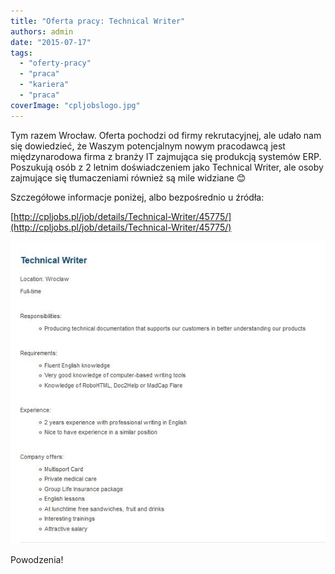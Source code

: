 ```yaml
---
title: "Oferta pracy: Technical Writer"
authors: admin
date: "2015-07-17"
tags:
  - "oferty-pracy"
  - "praca"
  - "kariera"
  - "praca"
coverImage: "cpljobslogo.jpg"
---
```


Tym razem Wrocław. Oferta pochodzi od firmy rekrutacyjnej, ale udało nam się
dowiedzieć, że Waszym potencjalnym nowym pracodawcą jest międzynarodowa firma z
branży IT zajmująca się produkcją systemów ERP. Poszukują osób z 2 letnim
doświadczeniem jako Technical Writer, ale osoby zajmujące się tłumaczeniami
również są mile widziane 😊

<!--truncate-->

Szczegółowe informacje poniżej, albo bezpośrednio u źródła:

[http://cpljobs.pl/job/details/Technical-Writer/45775/](http://cpljobs.pl/job/details/Technical-Writer/45775/)

[![cpljobsofertatechnicalwriter](images/cpljobsofertatechnicalwriter.jpg)](http://techwriter.pl/wp-content/uploads/2015/07/cpljobsofertatechnicalwriter.jpg)

Powodzenia!

